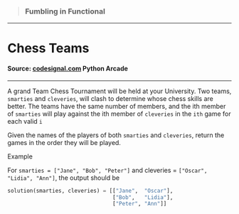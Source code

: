 > ### Fumbling in Functional

---

# Chess Teams

#### Source: [codesignal.com](https://codesignal.com/) Python Arcade

---

A grand Team Chess Tournament will be held at your University. Two teams, `smarties` and `cleveries`, will clash to determine whose chess skills are better. The teams have the same number of members, and the ith member of `smarties` will play against the ith member of `cleveries` in the `ith` game for each valid `i`

Given the names of the players of both `smarties` and `cleveries`, return the games in the order they will be played.

Example

For `smarties = ["Jane", "Bob", "Peter"]` and
cleveries = `["Oscar", "Lidia", "Ann"]`, the output should be

```py
solution(smarties, cleveries) = [["Jane",  "Oscar"],
                                 ["Bob",   "Lidia"],
                                 ["Peter", "Ann"]]
```
